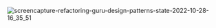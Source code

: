 ![screencapture-refactoring-guru-design-patterns-state-2022-10-28-16_35_51](https://user-images.githubusercontent.com/58219688/198615454-98e18a49-a1e3-4d03-9f44-50dc78ab7aff.png)
